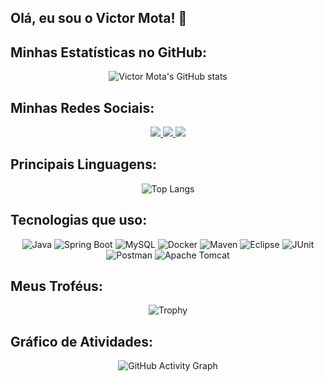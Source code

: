 ## Olá, eu sou o Victor Mota! 👋

## Minhas Estatísticas no GitHub:
<div align="center">
  
  ![Victor Mota's GitHub stats](https://github-readme-stats.vercel.app/api?username=jasonluizwf&show_icons=true&theme=dracula)
  
</div>

## Minhas Redes Sociais:
<div align="center">
  <a href="https://instagram.com/victorluizmt" target="_blank">
    <img src="https://img.shields.io/badge/-Instagram-%23E4405F?style=for-the-badge&logo=instagram&logoColor=white" target="_blank">
  </a>
  
  <a href="mailto:victorluizfacul@gmail.com">
    <img src="https://img.shields.io/badge/-Gmail-%23333?style=for-the-badge&logo=gmail&logoColor=white" target="_blank">
  </a>
  
  <a href="https://www.linkedin.com/in/victor-luiz-da-silva-mota-3872521ab/" target="_blank">
    <img src="https://img.shields.io/badge/-LinkedIn-%230077B5?style=for-the-badge&logo=linkedin&logoColor=white" target="_blank">
  </a>
</div>

## Principais Linguagens:
<div align="center">
  
  ![Top Langs](https://github-readme-stats.vercel.app/api/top-langs/?username=jasonluizwf&layout=compact&theme=dracula)

</div>

## Tecnologias que uso:
<div align="center">
  
  ![Java](https://img.shields.io/badge/Java-ED8B00?style=for-the-badge&logo=java&logoColor=white)
  ![Spring Boot](https://img.shields.io/badge/Spring_Boot-6DB33F?style=for-the-badge&logo=spring-boot&logoColor=white)
  ![MySQL](https://img.shields.io/badge/MySQL-4479A1?style=for-the-badge&logo=mysql&logoColor=white)
  ![Docker](https://img.shields.io/badge/Docker-2496ED?style=for-the-badge&logo=docker&logoColor=white)
  ![Maven](https://img.shields.io/badge/Maven-C71A36?style=for-the-badge&logo=apache-maven&logoColor=white)
  ![Eclipse](https://img.shields.io/badge/Eclipse-2C2255?style=for-the-badge&logo=eclipse&logoColor=white)
  ![JUnit](https://img.shields.io/badge/JUnit-25A162?style=for-the-badge&logo=junit5&logoColor=white)
  ![Postman](https://img.shields.io/badge/Postman-FF6C37?style=for-the-badge&logo=postman&logoColor=white)
  ![Apache Tomcat](https://img.shields.io/badge/Apache_Tomcat-F8DC75?style=for-the-badge&logo=apache-tomcat&logoColor=black)

</div>

## Meus Troféus:
<div align="center">
  
  ![Trophy](https://github-profile-trophy.vercel.app/?username=jasonluizwf&theme=dracula)
  
</div>

## Gráfico de Atividades:
<div align="center">
  
  ![GitHub Activity Graph](https://github-readme-activity-graph.vercel.app/graph?username=jasonluizwf&theme=dracula)
  
</div>
